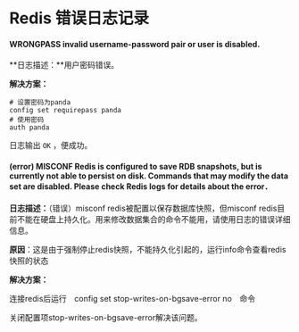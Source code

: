 # Redis 错误日志记录

#### WRONGPASS invalid username-password pair or user is disabled.

**日志描述：**用户密码错误。

**解决方案：**

```shell
# 设置密码为panda
config set requirepass panda
# 使用密码
auth panda
```

日志输出 `OK` ，便成功。

#### (error) MISCONF Redis is configured to save RDB snapshots, but is currently not able to persist on disk. Commands that may modify the data set are disabled. Please check Redis logs for details about the error．

**日志描述：**（错误）misconf redis被配置以保存数据库快照，但misconf redis目前不能在硬盘上持久化。用来修改数据集合的命令不能用，请使用日志的错误详细信息。

**原因**：这是由于强制停止redis快照，不能持久化引起的，运行info命令查看redis快照的状态

**解决方案：**

连接redis后运行　config set stop-writes-on-bgsave-error no　命令

关闭配置项stop-writes-on-bgsave-error解决该问题。

